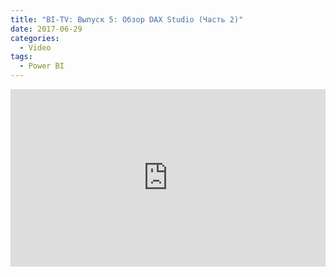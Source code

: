 ```yaml
---
title: "BI-TV: Выпуск 5: Обзор DAX Studio (Часть 2)"
date: 2017-06-29
categories:
  - Video
tags:
  - Power BI
---
```

<style>.embed-container { position: relative; padding-bottom: 56.25%; height: 0; overflow: hidden; max-width: 100%; } .embed-container iframe, .embed-container object, .embed-container embed { position: absolute; top: 0; left: 0; width: 100%; height: 100%; }</style><div class='embed-container'><iframe src='https://www.youtube.com/embed/7ORTyqIddEk' frameborder='0' allowfullscreen></iframe></div>

